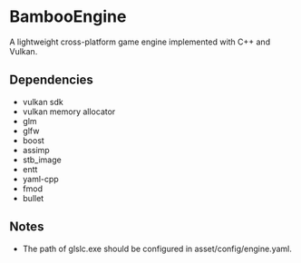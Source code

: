 # BambooEngine

A lightweight cross-platform game engine implemented with C++ and Vulkan.

## Dependencies
- vulkan sdk
- vulkan memory allocator
- glm
- glfw
- boost
- assimp
- stb_image
- entt
- yaml-cpp
- fmod
- bullet

## Notes
- The path of glslc.exe should be configured in asset/config/engine.yaml.